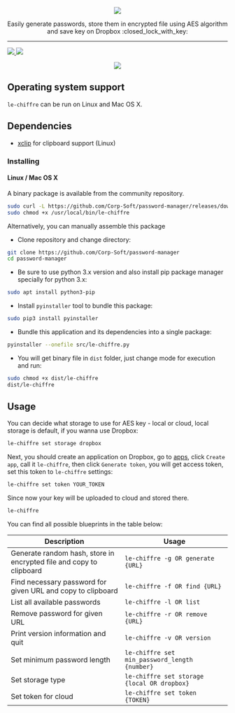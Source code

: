 <p align="center">
    <img src="https://dewey.tailorbrands.com/production/brand_version_mockup_image/365/463755365_f7ec8898-66d6-4a47-82db-9dc74f75c367.png?cb=1514282278">
</p>
<p align="center">
    Easily generate passwords, store them in encrypted file using AES algorithm and save key on Dropbox :closed_lock_with_key:
</p>

<hr>

<p>
<a href="https://github.com/Corp-Soft/password-manager/blob/master/LICENSE">
    <img src="https://img.shields.io/badge/License-MIT-green.svg">
</a>

<a href="https://travis-ci.org/Corp-Soft/password-manager">
    <img src="https://travis-ci.org/Corp-Soft/password-manager.svg">
</a>
</p>

<p align="center">
    <img src="https://i.imgur.com/5eUWIuX.png">
</p>

<h2>Operating system support</h2>
<p><code>le-chiffre</code> can be run on Linux and Mac OS X.</p>

<h2>Dependencies</h2>
<ul>
    <li>
        <a href="http://sourceforge.net/projects/xclip/" rel="nofollow">xclip</a> for clipboard support (Linux)
    </li>
</ul>

<h3>Installing</h3>

<h4>Linux / Mac OS X</h4>
<p>A binary package is available from the community repository.</p>

```bash
sudo curl -L https://github.com/Corp-Soft/password-manager/releases/download/1.0.0/le-chiffre-x86_64 -o /usr/local/bin/le-chiffre
sudo chmod +x /usr/local/bin/le-chiffre
```

<p>Alternatively, you can manually assemble this package</p>

<ul>
    <li>Clone repository and change directory:</li>
</ul>

```bash
git clone https://github.com/Corp-Soft/password-manager
cd password-manager
```

<ul>
    <li>Be sure to use python 3.x version and also install pip package manager specially for python 3.x:</li>
</ul>

```bash
sudo apt install python3-pip
```

<ul>
    <li>Install <code>pyinstaller</code> tool to bundle this package:</li>
</ul>

```bash
sudo pip3 install pyinstaller
```

<ul>
    <li>Bundle this application and its dependencies into a single package:</li>
</ul>

```bash
pyinstaller --onefile src/le-chiffre.py
```

<ul>
    <li>You will get binary file in <code>dist</code> folder, just change mode for execution and run:</li>
</ul>

```bash
sudo chmod +x dist/le-chiffre
dist/le-chiffre
```
<h2>Usage</h2>

<p>You can decide what storage to use for AES key - local or cloud, local storage is default, if you wanna use Dropbox:</p>

```bash
le-chiffre set storage dropbox
```

<p>Next, you should create an application on Dropbox, go to <a href="https://www.dropbox.com/developers/apps" rel="nofollow">apps</a>, click <code>Create app</code>, call it <code>le-chiffre</code>, then click <code>Generate token</code>, you will get access token, set this token to <code>le-chiffre</code> settings:</p>

```bash
le-chiffre set token YOUR_TOKEN
```

<p>Since now your key will be uploaded to cloud and stored there.</p>

```bash
le-chiffre
```

<p>You can find all possible blueprints in the table below:</p>

| Description | Usage |
| ----------- | ----- |
| Generate random hash, store in encrypted file and copy to clipboard | <code>le-chiffre -g OR generate {URL}</code> |
| Find necessary password for given URL and copy to clipboard | <code>le-chiffre -f OR find {URL}</code> |
| List all available passwords | <code>le-chiffre -l OR list</code> |
| Remove password for given URL | <code>le-chiffre -r OR remove {URL}</code> |
| Print version information and quit | <code>le-chiffre -v OR version</code> |
| Set minimum password length | <code>le-chiffre set min_password_length {number}</code> |
| Set storage type | <code>le-chiffre set storage {local OR dropbox}</code> |
| Set token for cloud | <code>le-chiffre set token {TOKEN}</code> |
